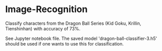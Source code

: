 # Image-Recognition

Classify characters from the Dragon Ball Series (Kid Goku, Krillin, Tienshinhan) with accuracy of 73%.

See Jupyter notebook file. The saved model 'dragon-ball-classifier-3.h5' should be used if one wants to use this for classification.
